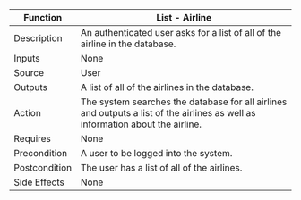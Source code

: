 | Function | List - Airline |
| --------------- | --------------- |
| Description | An authenticated user asks for a list of all of the airline in the database. |
| Inputs | None |
| Source | User |
| Outputs | A list of all of the airlines in the database. |
| Action | The system searches the database for all airlines and outputs a list of the airlines as well as information about the airline. |
| Requires | None |
| Precondition | A user to be logged into the system. |
| Postcondition | The user has a list of all of the airlines. |
| Side Effects | None |